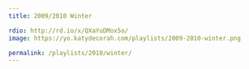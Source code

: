 ```yaml
---
title: 2009/2010 Winter

rdio: http://rd.io/x/QXaYuDMox5o/
image: https://yo.katydecorah.com/playlists/2009-2010-winter.png

permalink: /playlists/2010/winter/
---
```

